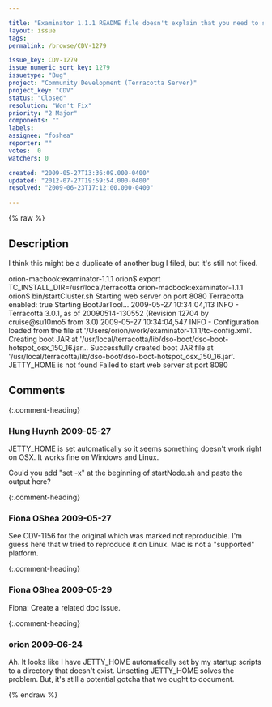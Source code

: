 ```yaml
---

title: "Examinator 1.1.1 README file doesn't explain that you need to set JETTY_HOME for it to work"
layout: issue
tags: 
permalink: /browse/CDV-1279

issue_key: CDV-1279
issue_numeric_sort_key: 1279
issuetype: "Bug"
project: "Community Development (Terracotta Server)"
project_key: "CDV"
status: "Closed"
resolution: "Won't Fix"
priority: "2 Major"
components: ""
labels: 
assignee: "foshea"
reporter: ""
votes:  0
watchers: 0

created: "2009-05-27T13:36:09.000-0400"
updated: "2012-07-27T19:59:54.000-0400"
resolved: "2009-06-23T17:12:00.000-0400"

---
```




{% raw %}



## Description

<div markdown="1" class="description">

I think this might be a duplicate of another bug I filed, but it's still not fixed.

orion-macbook:examinator-1.1.1 orion$ export TC\_INSTALL\_DIR=/usr/local/terracotta
orion-macbook:examinator-1.1.1 orion$ bin/startCluster.sh 
Starting web server on port 8080
Terracotta enabled: true
Starting BootJarTool...
2009-05-27 10:34:04,113 INFO - Terracotta 3.0.1, as of 20090514-130552 (Revision 12704 by cruise@su10mo5 from 3.0)
2009-05-27 10:34:04,547 INFO - Configuration loaded from the file at '/Users/orion/work/examinator-1.1.1/tc-config.xml'.
Creating boot JAR at '/usr/local/terracotta/lib/dso-boot/dso-boot-hotspot\_osx\_150\_16.jar...
Successfully created boot JAR file at '/usr/local/terracotta/lib/dso-boot/dso-boot-hotspot\_osx\_150\_16.jar'.
JETTY\_HOME is not found
Failed to start web server at port 8080


</div>

## Comments


{:.comment-heading}
### **Hung Huynh** <span class="date">2009-05-27</span>

<div markdown="1" class="comment">

JETTY\_HOME is set automatically so it seems something doesn't work right on OSX. It works fine on Windows and Linux.

Could you add "set -x" at the beginning of startNode.sh and paste the output here?

</div>


{:.comment-heading}
### **Fiona OShea** <span class="date">2009-05-27</span>

<div markdown="1" class="comment">

See CDV-1156 for the original which was marked not reproducible.  I\'m guess here that w tried to reproduce it on Linux. Mac is not a "supported" platform.

</div>


{:.comment-heading}
### **Fiona OShea** <span class="date">2009-05-29</span>

<div markdown="1" class="comment">

Fiona: Create a related doc issue.

</div>


{:.comment-heading}
### **orion** <span class="date">2009-06-24</span>

<div markdown="1" class="comment">

Ah.  It looks like I have JETTY\_HOME automatically set by my startup scripts to a directory that doesn't exist.  Unsetting JETTY\_HOME solves the problem.  But, it's still a potential gotcha that we ought to document.

</div>



{% endraw %}
